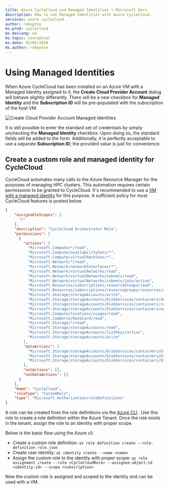 ```yaml
---
title: Azure CycleCloud and Managed Identities | Microsoft Docs
description: How to use Managed Identities with Azure CycleCloud.
services: azure cyclecloud
author: rokeptne
ms.prod: cyclecloud
ms.devlang: na
ms.topic: conceptual
ms.date: 02/05/2019
ms.author: rokeptne
---
```


# Using Managed Identities

When Azure CycleCloud has been installed on an Azure VM with a Managed Identity assigned to it, the **Create Cloud Provider Account** dialog will behave slightly differently. There will be a new checkbox for **Managed Identity** and the **Subscription ID** will be pre-populated with the subscription of the host VM.

![Create Cloud Provider Account Managed Identities](~/images/create-account-managed-identity.png)

It is still possible to enter the standard set of credentials by simply unchecking the **Managed Identity** checkbox. Upon doing so, the standard fields will be added to the form. Additionally, it is perfectly acceptable to use a separate **Subscription ID**; the provided value is just for convenience.

## Create a custom role and managed identity for CycleCloud

CycleCloud automates many calls to the Azure Resource Manager for the purposes
of managing HPC clusters. This automation requires certain permissions to be granted
to CycleCloud. It's recommended to use a [VM with a managed identity](https://docs.microsoft.com/en-us/azure/active-directory/managed-identities-azure-resources/qs-configure-cli-windows-vm#user-assigned-managed-identity) for this purpose. A sufficient policy for most CycleCloud features is posted below.

```json
{
    "assignableScopes": [
      "/"
    ],
    "description": "CycleCloud Orchestrator Role",
    "permissions": [
      {
        "actions": [
          "Microsoft.Compute/*/read",
          "Microsoft.Compute/availabilitySets/*",
          "Microsoft.Compute/virtualMachines/*",
          "Microsoft.Network/*/read",
          "Microsoft.Network/networkInterfaces/*",  
          "Microsoft.Network/virtualNetworks/read",
          "Microsoft.Network/virtualNetworks/subnets/read",
          "Microsoft.Network/virtualNetworks/subnets/join/action",
          "Microsoft.Resources/subscriptions/resourceGroups/read",
          "Microsoft.Resources/subscriptions/resourcegroups/resources/read",
          "Microsoft.Storage/storageAccounts/write",
          "Microsoft.Storage/storageAccounts/blobServices/containers/delete",
          "Microsoft.Storage/storageAccounts/blobServices/containers/read",
          "Microsoft.Storage/storageAccounts/blobServices/containers/write",
          "Microsoft.Compute/locations/usages/read",
          "Microsoft.Commerce/RateCard/read",
          "Microsoft.Storage/*/read",
          "Microsoft.Storage/storageAccounts/read",  
          "Microsoft.Storage/storageAccounts/listKeys/action",
          "Microsoft.Storage/storageAccounts/write"
        ],
        "dataActions": [
          "Microsoft.Storage/storageAccounts/blobServices/containers/blobs/delete",
          "Microsoft.Storage/storageAccounts/blobServices/containers/blobs/read",
          "Microsoft.Storage/storageAccounts/blobServices/containers/blobs/write"
        ],
        "notActions": [],
        "notDataActions": []
      }
    ],
    "Name": "CycleCloud",
    "roleType": "CustomRole",
    "type": "Microsoft.Authorization/roleDefinitions"
}
```

A role can be created from the role definitions via the [Azure CLI](https://docs.microsoft.com/en-us/azure/active-directory/managed-identities-azure-resources/how-to-manage-ua-identity-cli)
.  Use this role to create a role definition within the Azure Tenant. Once the
role exists in the tenant, assign the role to an identity with proper scope.

Below is the basic flow using the Azure cli.

* Create a custom role definition: 
`az role definition create --role-definition role.json`
* Create user identity: 
`az identity create --name <name>`
* Assign the custom role to the identity with proper scope: 
`az role assignment create --role <CycleCloudRole> --assignee-object-id <identity-id> --scope <subscription>` 

Now the custom role is assigned and scoped to the identity and can be used with a VM.